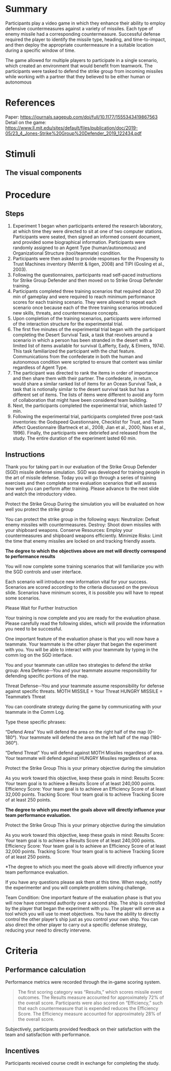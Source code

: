 # Summary
Participants play a video game in which they enhance their ability to employ defensive countermeasures against a variety of missiles. Each type of enemy missile had a corresponding countermeasure. Successful defense required the player to identify the missile type, heading, and time-to-impact, and then deploy the appropriate countermeasure in a suitable location during a specific window of time. 

The game allowed for multiple players to participate in a single scenario, which created an environment that would benefit from teamwork. The participants were tasked to defend the strike group from incoming missiles while working with a partner that they believed to be either human or autonomous

# References
Paper: https://journals.sagepub.com/doi/full/10.1177/1555343419867563
Detail on the game: https://www.ll.mit.edu/sites/default/files/publication/doc/2019-05/23_4_Jones-Strike%20Group%20Defender_2019_122434.pdf

# Stimuli
## The visual components


# Procedure
## Steps
1. Experiment 1 began when participants entered the research laboratory, at which time they were directed to sit at one of two computer stations. Participants were seated, then signed an informed consent document, and provided some biographical information. Participants were randomly assigned to an Agent Type (human/autonomous) and Organizational Structure (tool/teammate) condition.  
2. Participants were then asked to provide responses for the Propensity to Trust Machines inventory (Merritt & Ilgen, 2008) and TIPI (Gosling et al., 2003). 
3. Following the questionnaires, participants read self-paced instructions for Strike Group Defender and then moved on to Strike Group Defender training.
4. Participants completed three training scenarios that required about 20 min of gameplay and were required to reach minimum performance scores for each training scenario. They were allowed to repeat each scenario once because each of the three training scenarios introduced new skills, threats, and countermeasure concepts.
5. Upon completion of the training scenarios, participants were informed of the interaction structure for the experimental trial.
6. The first five minutes of the experimental trial began with the participant completing the Desert Survival Task, a task that revolves around a scenario in which a person has been stranded in the desert with a limited list of items available for survival (Lafferty, Eady, & Elmers, 1974). This task familiarized the participant with the chat feature. Communications from the confederate in both the human and autonomous condition were scripted to ensure that content was similar regardless of Agent Type. 
7. The participant was directed to rank the items in order of importance and then share them with their partner. The confederate, in return, would share a similar ranked list of items for an Ocean Survival Task, a task that is notionally similar to the desert survival task but has a different set of items. The lists of items were different to avoid any form of collaboration that might have been considered team building.
8. Next, the participants completed the experimental trial, which lasted 17 min. 
9. Following the experimental trial, participants completed three post-task inventories: the Godspeed Questionnaire, Checklist for Trust, and Team Affect Questionnaire (Bartneck et al., 2008; Jian et al., 2000; Nass et al., 1996).
Finally, the participants were debriefed and released from the study. The entire duration of the experiment lasted 60 min.

## Instructions

Thank you for taking part in our evaluation of the Strike Group Defender (SGD) missile defense simulation. SGD was developed for training people in the art of missile defense.
Today you will go through a series of training exercises and then complete some evaluation scenarios that will assess how well you can perform after training. Please advance to the next slide and watch the introductory video.

Protect the Strike Group
During the simulation you will be evaluated on how well you protect the strike group

You can protect the strike group in the following ways:
Neutralize: Defeat enemy missiles with countermeasures.
Destroy: Shoot down missiles with your shipboard weapons.
Conserve Resources: Employ your countermeasures and shipboard weapons efficiently.
Minimize Risks: Limit the time that enemy missiles are locked on and tracking friendly assets.

**The degree to which the objectives above are met will directly correspond to performance results**

You will now complete some training scenarios that will familiarize you with the SGD controls and user interface. 

Each scenario will introduce new information vital for your success. 
Scenarios are scored according to the criteria discussed on the previous slide. 
Scenarios have minimum scores, it is possible you will have to repeat some scenarios. 

Please Wait for Further Instruction

Your training is now complete and you are ready for the evaluation phase. 
Please carefully read the following slides, which will provide the information you need to be successful.

One important feature of the evaluation phase is that you will now have a teammate. 
Your teammate is the other player that began the experiment with you. 
You will be able to interact with your teammate by typing in the comm log on the SGD interface. 

You and your teammate can utilize two strategies to defend the strike group:
Area Defense--You and your teammate assume responsibility for defending specific portions of the map.

Threat Defense--You and your teammate assume responsibility for defense against specific threats.
MOTH MISSILE = Your Threat
HUNGRY MISSILE = Teammate’s Threat

You can coordinate strategy during the game by communicating with your teammate in the Comm Log.

Type these specific phrases:

“Defend Area”
You will defend the area on the right half of the map (0–180°).
Your teammate will defend the area on the left half of the map (180-360°).

“Defend Threat”
You will defend against MOTH Missiles regardless of area.
Your teammate will defend against HUNGRY Missiles regardless of area.

Protect the Strike Group
This is your primary objective during the simulation

As you work toward this objective, keep these goals in mind:
Results Score: Your team goal is to achieve a Results Score of at least 240,000 points. 
Efficiency Score: Your team goal is to achieve an Efficiency Score of at least 32,000 points.
Tracking Score: Your team goal is to achieve Tracking Score of at least 250 points.

**The degree to which you meet the goals above will directly influence your team performance evaluation.**

Protect the Strike Group
This is your primary objective during the simulation

As you work toward this objective, keep these goals in mind:
Results Score: Your team goal is to achieve a Results Score of at least 240,000 points. 
Efficiency Score: Your team goal is to achieve an Efficiency Score of at least 32,000 points.
Tracking Score: Your team goal is to achieve Tracking Score of at least 250 points.

*The degree to which you meet the goals above will directly influence your team performance evaluation.

If you have any questions please ask them at this time.
When ready, notify the experimenter and you will complete problem solving challenge.

Team Condition: 
One important feature of the evaluation phase is that you will now have command authority over a second ship. The ship is controlled by the player that began the experiment with you. The player will serve as a tool which you will use to meet objectives. You have the ability to directly control the other player’s ship just as you control your own ship. You can also direct the other player to carry out a specific defense strategy, reducing your need to directly intervene.

# Criteria
## Performance calculation
Performance metrics were recorded through the in-game scoring system.
> The first scoring category was “Results,” which scores missile event outcomes. The Results measure accounted for approximately 72% of the overall score. 
> Participants were also scored on “Efficiency,” such that each countermeasure that is expended reduces the Efficiency Score. The Efficiency measure accounted for approximately 28% of the overall score. 

Subjectively, participants provided feedback on their satisfaction with the team and satisfaction with performance. 

## Incentives
Participants received course credit in exchange for completing the study.
